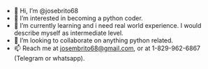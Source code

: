 - 👋 Hi, I’m @josebrito68
- 👀 I’m interested in becoming a python coder.
- 🌱 I’m currently learning and i need real world experience. I would describe myself as intermediate level.
- 💞️ I’m looking to collaborate on anything python related.
- 📫 Reach me at josembrito68@gmail.com, or at 1-829-962-6867 (Telegram or whatsapp).

